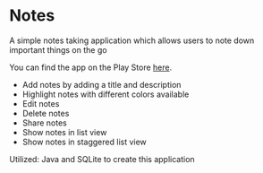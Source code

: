 # Notes
A simple notes taking application which allows users to note down important things on the go

You can find the app on the Play Store [here](https://play.google.com/store/apps/details?id=com.vaibhavdhunde.android.notes).

 - Add notes by adding a title and description
 - Highlight notes with different colors available
 - Edit notes
 - Delete notes
 - Share notes
 - Show notes in list view
 - Show notes in staggered list view
 
Utilized: Java and SQLite to create this application

